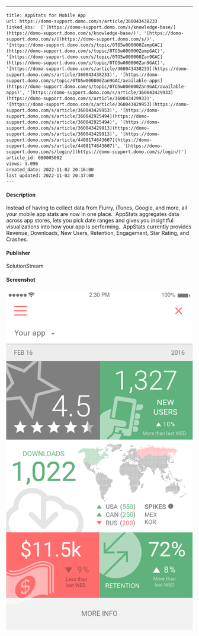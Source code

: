 ---
    title: AppStats for Mobile App
    url: https://domo-support.domo.com/s/article/360043438233
    linked_kbs:  ['[https://domo-support.domo.com/s/knowledge-base/](https://domo-support.domo.com/s/knowledge-base/)', '[https://domo-support.domo.com/s/](https://domo-support.domo.com/s/)', '[https://domo-support.domo.com/s/topic/0TO5w000000ZampGAC](https://domo-support.domo.com/s/topic/0TO5w000000ZampGAC)', '[https://domo-support.domo.com/s/topic/0TO5w000000Zan9GAC](https://domo-support.domo.com/s/topic/0TO5w000000Zan9GAC)', '[https://domo-support.domo.com/s/article/360043438233](https://domo-support.domo.com/s/article/360043438233)', '[https://domo-support.domo.com/s/topic/0TO5w000000Zan9GAC/available-apps](https://domo-support.domo.com/s/topic/0TO5w000000Zan9GAC/available-apps)', '[https://domo-support.domo.com/s/article/360043429933](https://domo-support.domo.com/s/article/360043429933)', '[https://domo-support.domo.com/s/article/360043429953](https://domo-support.domo.com/s/article/360043429953)', '[https://domo-support.domo.com/s/article/360042925494](https://domo-support.domo.com/s/article/360042925494)', '[https://domo-support.domo.com/s/article/360043429913](https://domo-support.domo.com/s/article/360043429913)', '[https://domo-support.domo.com/s/article/4408174643607](https://domo-support.domo.com/s/article/4408174643607)', '[https://domo-support.domo.com/s/login/](https://domo-support.domo.com/s/login/)']
    article_id: 000005002
    views: 1.096
    created_date: 2022-11-02 20:16:00
    last updated: 2022-11-02 20:37:00
    ---



#### Description


Instead of having to collect data from Flurry, iTunes, Google, and more, all your mobile app stats are now in one place.  AppStats aggregates data across app stores, lets you pick date ranges and gives you insightful visualizations into how your app is performing.  AppStats currently provides Revenue, Downloads, New Users, Retention, Engagement, Star Rating, and Crashes.


#### Publisher


SolutionStream


#### Screenshot


![clipboard_e4a14bad32cb3e9b93f5d30727b18aa0a__2_.png](clipboard_e4a14bad32cb3e9b93f5d30727b18aa0a__2_.png)![]()

